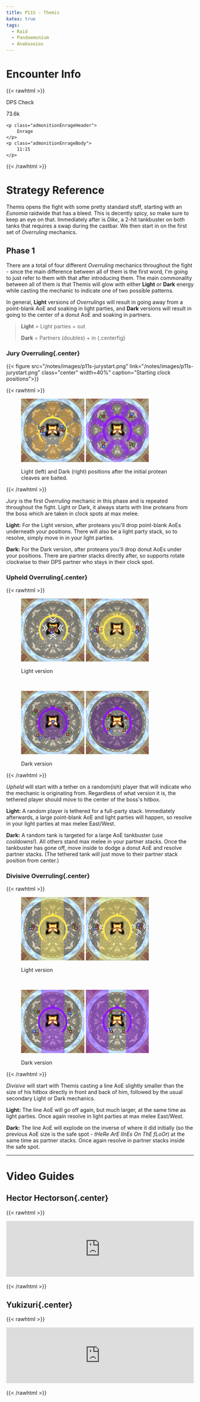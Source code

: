 ```yaml
---
title: P11S - Themis
katex: true
tags:
  - Raid
  - Pandaemonium
  - Anabaseios
---
```


# Encounter Info

{{< rawhtml >}}
<div class="admonitionDiv">
	<p class="admonitionDamageHeader">
		DPS Check
	</p>
	<p class="admonitionDamageBody">
		73.6k
	</p>

	<p class="admonitionEnrageHeader">
		Enrage
	</p>
	<p class="admonitionEnrageBody">
		11:15
	</p>
</div>
{{< /rawhtml >}}

# Strategy Reference

Themis opens the fight with some pretty standard stuff, starting with an _Eunomia_ raidwide that has a bleed. This is decently spicy, so make sure to keep an eye on that. Immediately after is _Dike_, a 2-hit tankbuster on both tanks that requires a swap during the castbar. We then start in on the first set of _Overruling_ mechanics.

## Phase 1

There are a total of four different _Overruling_ mechanics throughout the fight - since the main difference between all of them is the first word, I'm going to just refer to them with that after introducing them. The main commonality between all of them is that Themis will glow with either **Light** or **Dark** energy while casting the mechanic to indicate one of two possible patterns.

In general, **Light** versions of _Overrulings_ will result in going away from a point-blank AoE and soaking in light parties, and **Dark** versions will result in going to the center of a donut AoE and soaking in partners.

>**Light** = Light parties + out
>
>**Dark** = Partners (doubles) + in
{.centerfig}

### Jury Overruling{.center}

{{< figure src="/notes/images/p11s-jurystart.png" link="/notes/images/p11s-jurystart.png" class="center" width=40%" caption="Starting clock positions">}}

{{< rawhtml >}}
<figure class="center">
	<a href="/notes/images/p11s-jurylight.png"><img src="/notes/images/p11s-jurylight.png" alt="" width="40%"></a>
	<a href="/notes/images/p11s-jurydark.png"><img src="/notes/images/p11s-jurydark.png" alt="" width="40%"></a>
<figcaption><p>Light (left) and Dark (right) positions after the initial protean cleaves are baited.</p></figcaption>
</figure>
{{< /rawhtml >}}

_Jury_ is the first _Overruling_ mechanic in this phase and is repeated throughout the fight. Light or Dark, it always starts with line proteans from the boss which are taken in clock spots at max melee.

**Light:** For the Light version, after proteans you'll drop point-blank AoEs underneath your positions. There will also be a light party stack, so to resolve, simply move in in your light parties.

**Dark:** For the Dark version, after proteans you'll drop donut AoEs under your positions. There are partner stacks directly after, so supports rotate clockwise to their DPS partner who stays in their clock spot.

### Upheld Overruling{.center}

{{< rawhtml >}}
<figure class="center">
	<a href="/notes/images/p11s-upheldlight1.png"><img src="/notes/images/p11s-upheldlight1.png" alt="" width="40%"></a>
	<a href="/notes/images/p11s-upheldlight2.png"><img src="/notes/images/p11s-upheldlight2.png" alt="" width="40%"></a>
<figcaption><p>Light version</p></figcaption>
</figure>
<br>
<figure class="center">
	<a href="/notes/images/p11s-uphelddark1.png"><img src="/notes/images/p11s-uphelddark1.png" alt="" width="40%"></a>
	<a href="/notes/images/p11s-uphelddark2.png"><img src="/notes/images/p11s-uphelddark2.png" alt="" width="40%"></a>
<figcaption><p>Dark version</p></figcaption>
</figure>
{{< /rawhtml >}}

_Upheld_ will start with a tether on a random(ish) player that will indicate who the mechanic is originating from. Regardless of what version it is, the tethered player should move to the center of the boss's hitbox.

**Light:** A random player is tethered for a full-party stack. Immediately afterwards, a large point-blank AoE and light parties will happen, so resolve in your light parties at max melee East/West.

**Dark:** A random tank is targeted for a large AoE tankbuster (use cooldowns!). All others stand max melee in your partner stacks. Once the tankbuster has gone off, move inside to dodge a donut AoE and resolve partner stacks. (The tethered tank will just move to their partner stack position from center.)

### Divisive Overruling{.center}

{{< rawhtml >}}
<figure class="center">
	<a href="/notes/images/p11s-divisivelight1.png"><img src="/notes/images/p11s-divisivelight1.png" alt="" width="40%"></a>
	<a href="/notes/images/p11s-divisivelight2.png"><img src="/notes/images/p11s-divisivelight2.png" alt="" width="40%"></a>
<figcaption><p>Light version</p></figcaption>
</figure>
<br>
<figure class="center">
	<a href="/notes/images/p11s-divisivedark1.png"><img src="/notes/images/p11s-divisivedark1.png" alt="" width="40%"></a>
	<a href="/notes/images/p11s-divisivedark2.png"><img src="/notes/images/p11s-divisivedark2.png" alt="" width="40%"></a>
<figcaption><p>Dark version</p></figcaption>
</figure>
{{< /rawhtml >}}

_Divisive_ will start with Themis casting a line AoE slightly smaller than the size of his hitbox directly in front and back of him, followed by the usual secondary Light or Dark mechanics.

**Light:** The line AoE will go off again, but much larger, at the same time as light parties. Once again resolve in light parties at max melee East/West.

**Dark:** The line AoE will explode on the inverse of where it did initially (so the previous AoE size is the safe spot - _tHeRe ArE lInEs On ThE fLoOr_) at the same time as partner stacks. Once again resolve in partner stacks inside the safe spot.

---

# Video Guides

## Hector Hectorson{.center}

{{< rawhtml >}}

<div class="videoEmbed">
	<iframe 
		class="videoFrame"
		width="100%" 
		height="100%" 
		src="https://youtube.com/embed/N-2YSrSsMUw" 
		title="" 
		frameborder="0" 
		allow="accelerometer; autoplay; clipboard-write; encrypted-media; gyroscope; picture-in-picture" 
		allowfullscreen
	></iframe>
</div>

{{< /rawhtml >}}

## Yukizuri{.center}

{{< rawhtml >}}

<div class="videoEmbed">
	<iframe 
		class="videoFrame"
		width="100%" 
		height="100%" 
		src="https://youtube.com/embed/BQqjvUHycmM" 
		title="" 
		frameborder="0" 
		allow="accelerometer; autoplay; clipboard-write; encrypted-media; gyroscope; picture-in-picture" 
		allowfullscreen
	></iframe>
</div>

{{< /rawhtml >}}
